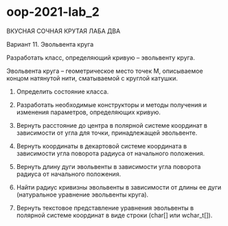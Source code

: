 # oop-2021-lab_2
ВКУСНАЯ СОЧНАЯ КРУТАЯ ЛАБА ДВА

Вариант 11. Эвольвента круга

Разработать класс, определяющий кривую – эвольвенту круга.

Эвольвента круга – геометрическое место точек М, описываемое концом натянутой нити, сматываемой с круглой катушки.

1) Определить состояние класса.

2) Разработать необходимые конструкторы и методы получения и изменения параметров, определяющих кривую.

3) Вернуть расстояние до центра в полярной системе координат в зависимости от угла для точки, принадлежащей эвольвенте.

4) Вернуть координаты в декартовой системе координата в зависимости угла поворота радиуса от начального положения.

5) Вернуть длину дуги эвольвенты в зависимости угла поворота радиуса от начального положения.

6) Найти радиус кривизны эвольвенты в зависимости от длины ее дуги (натуральное уравнение эвольвенты круга).

7) Вернуть текстовое представление уравнения эвольвенты в полярной системе координат в виде строки (char[] или wchar_t[]).
